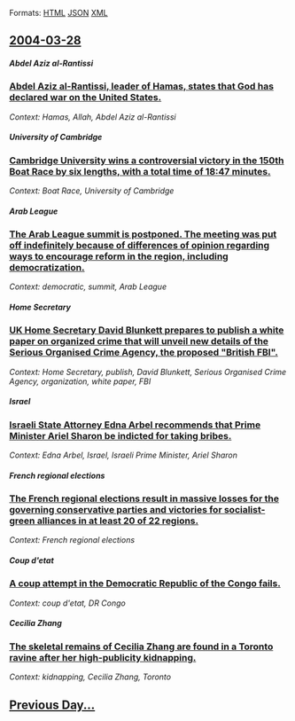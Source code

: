 
Formats: [HTML](2004/03/28/index.html)  [JSON](2004/03/28/index.json)  [XML](2004/03/28/index.xml)  

## [2004-03-28](/news/2004/03/28/index.md)

##### Abdel Aziz al-Rantissi
### [ Abdel Aziz al-Rantissi, leader of Hamas, states that God has declared war on the United States. ](/news/2004/03/28/abdel-aziz-al-rantissi-leader-of-hamas-states-that-god-has-declared-war-on-the-united-states.md)
_Context: Hamas, Allah, Abdel Aziz al-Rantissi_

##### University of Cambridge
### [ Cambridge University wins a controversial victory in the 150th Boat Race by six lengths, with a total time of 18:47 minutes. ](/news/2004/03/28/cambridge-university-wins-a-controversial-victory-in-the-150th-boat-race-by-six-lengths-with-a-total-time-of-18-47-minutes.md)
_Context: Boat Race, University of Cambridge_

##### Arab League
### [ The Arab League summit is postponed. The meeting was put off indefinitely because of differences of opinion regarding ways to encourage reform in the region, including democratization. ](/news/2004/03/28/the-arab-league-summit-is-postponed-the-meeting-was-put-off-indefinitely-because-of-differences-of-opinion-regarding-ways-to-encourage-ref.md)
_Context: democratic, summit, Arab League_

##### Home Secretary
### [ UK Home Secretary David Blunkett prepares to publish a white paper on organized crime that will unveil new details of the Serious Organised Crime Agency, the proposed "British FBI". ](/news/2004/03/28/uk-home-secretary-david-blunkett-prepares-to-publish-a-white-paper-on-organized-crime-that-will-unveil-new-details-of-the-serious-organised.md)
_Context: Home Secretary, publish, David Blunkett, Serious Organised Crime Agency, organization, white paper, FBI_

##### Israel
### [ Israeli State Attorney Edna Arbel recommends that Prime Minister Ariel Sharon be indicted for taking bribes. ](/news/2004/03/28/israeli-state-attorney-edna-arbel-recommends-that-prime-minister-ariel-sharon-be-indicted-for-taking-bribes.md)
_Context: Edna Arbel, Israel, Israeli Prime Minister, Ariel Sharon_

##### French regional elections
### [ The French regional elections result in massive losses for the governing conservative parties and victories for socialist-green alliances in at least 20 of 22 regions. ](/news/2004/03/28/the-french-regional-elections-result-in-massive-losses-for-the-governing-conservative-parties-and-victories-for-socialist-green-alliances-i.md)
_Context: French regional elections_

##### Coup d'etat
### [ A coup attempt in the Democratic Republic of the Congo fails. ](/news/2004/03/28/a-coup-attempt-in-the-democratic-republic-of-the-congo-fails.md)
_Context: coup d'etat, DR Congo_

##### Cecilia Zhang
### [ The skeletal remains of Cecilia Zhang are found in a Toronto ravine after her high-publicity kidnapping. ](/news/2004/03/28/the-skeletal-remains-of-cecilia-zhang-are-found-in-a-toronto-ravine-after-her-high-publicity-kidnapping.md)
_Context: kidnapping, Cecilia Zhang, Toronto_

## [Previous Day...](/news/2004/03/27/index.md)

